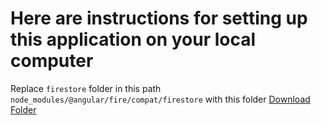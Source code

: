 # Here are instructions for setting up this application on your local computer


Replace `firestore` folder in this path `node_modules/@angular/fire/compat/firestore` with this folder [Download Folder](https://github.com/Team-Chem/LCCC/tree/main/Firestore%20Dependencies%20Download)
